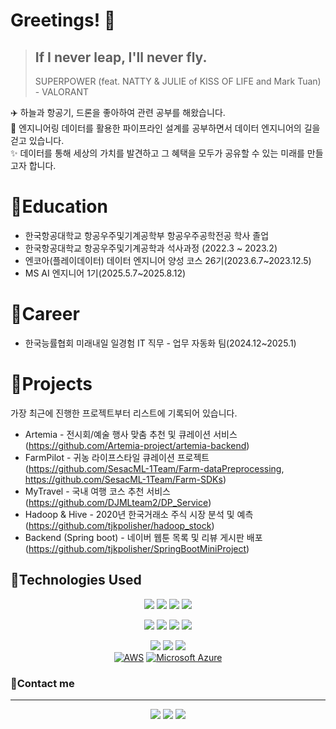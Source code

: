 # Greetings! 👋

> **If I never leap, I'll never fly.**
> ---------------------------
> SUPERPOWER (feat. NATTY & JULIE of KISS OF LIFE and Mark Tuan) - VALORANT

✈️ 하늘과 항공기, 드론을 좋아하여 관련 공부를 해왔습니다.  
🐬 엔지니어링 데이터를 활용한 파이프라인 설계를 공부하면서 데이터 엔지니어의 길을 걷고 있습니다.  
✨ 데이터를 통해 세상의 가치를 발견하고 그 혜택을 모두가 공유할 수 있는 미래를 만들고자 합니다.

# 🦈Education
* 한국항공대학교 항공우주및기계공학부 항공우주공학전공 학사 졸업
* 한국항공대학교 항공우주및기계공학과 석사과정 (2022.3 ~ 2023.2)
* 엔코아(플레이데이터) 데이터 엔지니어 양성 코스 26기(2023.6.7~2023.12.5)
* MS AI 엔지니어 1기(2025.5.7~2025.8.12)

# 🚀Career
* 한국능률협회 미래내일 일경험 IT 직무 - 업무 자동화 팀(2024.12~2025.1)

# 🐳Projects
가장 최근에 진행한 프로젝트부터 리스트에 기록되어 있습니다.

* Artemia - 전시회/예술 행사 맞춤 추천 및 큐레이션 서비스 (https://github.com/Artemia-project/artemia-backend)
* FarmPilot - 귀농 라이프스타일 큐레이션 프로젝트 (https://github.com/SesacML-1Team/Farm-dataPreprocessing, https://github.com/SesacML-1Team/Farm-SDKs)
* MyTravel - 국내 여행 코스 추천 서비스 (https://github.com/DJMLteam2/DP_Service)
* Hadoop & Hive - 2020년 한국거래소 주식 시장 분석 및 예측 (https://github.com/tjkpolisher/hadoop_stock)
* Backend (Spring boot) - 네이버 웹툰 목록 및 리뷰 게시판 배포 (https://github.com/tjkpolisher/SpringBootMiniProject)

## 🦾Technologies Used

<div align=center>
  <a href="https://www.python.org/" target="_blank"><img src="https://img.shields.io/badge/Python-3776AB?style=for-the-badge&logo=python&logoColor=white"/></a>
  <a href="https://pandas.pydata.org/" target="_blank"><img src="https://img.shields.io/badge/Pandas-150458?style=for-the-badge&logo=pandas&logoColor=white"/></a>
  <a href="https://scikit-learn.org/stable/" target="_blank"><img src="https://img.shields.io/badge/Scikit_learn-F7931E?style=for-the-badge&logo=scikit-learn&logoColor=white"/></a>
  <a href="https://www.tensorflow.org/" target="_blank"><img src="https://img.shields.io/badge/Tensorflow-FF6F00?style=for-the-badge&logo=tensorflow&logoColor=white"/></a>
  <br>
  
  <a href="https://oracle.com/java/" target="_blank"><img src="https://img.shields.io/badge/Java-437291?style=for-the-badge&logo=OpenJDK&logoColor=white"></a>
  <a href="https://spring.io/projects/spring-boot" target="_blank"><img src="https://img.shields.io/badge/Spring Boot-6DB33F?style=for-the-badge&logo=springboot&logoColor=white"/></a>
  <a href="https://fastapi.tiangolo.com/" target="_blank"><img src="https://img.shields.io/badge/FastAPI-009688?style=for-the-badge&logo=FastAPI&logoColor=white"/></a>
  <a href="https://www.mysql.com/" target="_blank"><img src="https://img.shields.io/badge/MySQL-4479A1?style=for-the-badge&logo=mysql&logoColor=white"/></a>
  <br>
  
  <a href="https://ubuntu.com/" target="_blank"><img src="https://img.shields.io/badge/Ubuntu-E95420?style=for-the-badge&logo=ubuntu&logoColor=white"/></a>
  <a href="https://www.docker.com/" target="_blank"><img src="https://img.shields.io/badge/Docker-2496ED?style=for-the-badge&logo=docker&logoColor=white"/></a>
  <a href="https://pypi.org/" target="_blank"><img src="https://img.shields.io/badge/Pypi-3775A9?style=for-the-badge&logo=pypi&logoColor=white"/></a>
  <br>
  [![AWS](https://custom-icon-badges.demolab.com/badge/AWS-%23FF9900.svg?logo=aws&logoColor=white)](#)
  [![Microsoft Azure](https://custom-icon-badges.demolab.com/badge/Microsoft%20Azure-0089D6?logo=msazure&logoColor=white)](#)
</div>


### 📡Contact me
-----------------------------------
<div align=center>
  <a href="https://mail.google.com" target="_blank"><img src="https://img.shields.io/badge/jktak5609@gmail.com-EA4335?style=for-the-badge&logo=Gmail&logoColor=white"/></a>
  <a href="https://tjkpolisher.tistory.com/" target="_blank"><img src="https://img.shields.io/badge/Blog-000000?style=for-the-badge&logo=Tistory&logoColor=white"/></a>
  <a href="https://tjkpolisher.github.io/" target="_blank"><img src="https://img.shields.io/badge/Github_pages-222222?style=for-the-badge&logo=GitHub Pages&logoColor=white"/></a>
</div>
  
  
